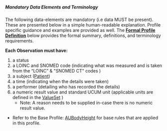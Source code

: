 ##### Mandatory Data Elements and Terminology


The following data-elements are mandatory (i.e data MUST be present). These are presented below in a simple human-readable explanation. Profile specific guidance and examples are provided as well. The [**Formal Profile Definition**](#profile) below provides the formal summary, definitions, and  terminology requirements.  

**Each Observation must have:**

1.  a status  
1.  a LOINC and SNOMED code (indicating what was measured and is taken from the “LOINC” &  "SNOMED CT" codes )
1.  a subject ([Patient])
1.  a time (indicating when the details were taken)
1.	a performer (detailing who has recorded the details)
1.  a numeric result value and standard UCUM unit (applicable units are defined in the [ValueSet](http://hl7.org/fhir/ValueSet/ucum-bodylength) )
    -   Note: A reason needs to be supplied in-case there is no numeric result value.

	
	
* Refer to the Base Profile: [AUBodyHeight](http://hl7.org.au/fhir/base/aubase1.1/StructureDefinition-au-bodyheight.html) for base rules that are applied in this profile. 	


[Patient]: http://build.fhir.org/ig/hl7au/au-fhir-childhealth/StructureDefinition-ncdhc-patient-baby.html	